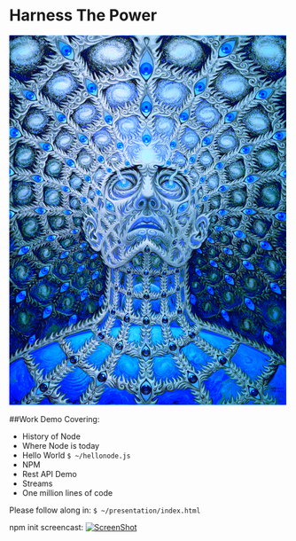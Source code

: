 Harness The Power
=================

![image](./power.png)

##Work Demo Covering:

* History of Node
* Where Node is today
* Hello World `$ ~/hellonode.js`
* NPM 
* Rest API Demo
* Streams
* One million lines of code

Please follow along in:
`$ ~/presentation/index.html`

npm init screencast:
[![ScreenShot](https://raw.github.com/GabLeRoux/WebMole/master/ressources/WebMole_Youtube_Video.png)]([![ScreenShot](https://raw.github.com/GabLeRoux/WebMole/master/ressources/WebMole_Youtube_Video.png)](http://youtu.be/vt5fpE0bzSY)
)


